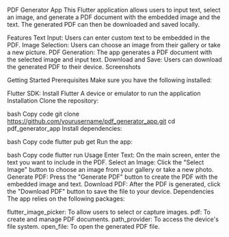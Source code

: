 PDF Generator App
This Flutter application allows users to input text, select an image, and generate a PDF document with the embedded image and the text. The generated PDF can then be downloaded and saved locally.

Features
Text Input: Users can enter custom text to be embedded in the PDF.
Image Selection: Users can choose an image from their gallery or take a new picture.
PDF Generation: The app generates a PDF document with the selected image and input text.
Download and Save: Users can download the generated PDF to their device.
Screenshots

Getting Started
Prerequisites
Make sure you have the following installed:

Flutter SDK: Install Flutter
A device or emulator to run the application
Installation
Clone the repository:

bash
Copy code
git clone https://github.com/yourusername/pdf_generator_app.git
cd pdf_generator_app
Install dependencies:

bash
Copy code
flutter pub get
Run the app:

bash
Copy code
flutter run
Usage
Enter Text: On the main screen, enter the text you want to include in the PDF.
Select an Image: Click the "Select Image" button to choose an image from your gallery or take a new photo.
Generate PDF: Press the "Generate PDF" button to create the PDF with the embedded image and text.
Download PDF: After the PDF is generated, click the "Download PDF" button to save the file to your device.
Dependencies
The app relies on the following packages:

flutter_image_picker: To allow users to select or capture images.
pdf: To create and manage PDF documents.
path_provider: To access the device's file system.
open_file: To open the generated PDF file.
